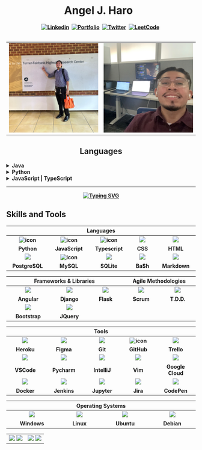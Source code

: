 <!-- START -->
<h1 align="center"><b> Angel J. Haro 
<img src="https://docs.google.com/uc?export=download&id=1JqFc6WL-cTtJBQgW9tusQAZhQ3H9hGae" alt="" height="25" >
<img src="https://docs.google.com/uc?export=download&id=1HsBpakQVutfOmxBcPbGpKdo_oGEoKJZT" alt="" height="35" >
</h1>
<!-- START  -->
<div align="center">
<a href="https://www.linkedin.com/in/aharoJ/"><img src="https://img.shields.io/badge/LinkedIn-000000?style=for-the-badge&logo=linkedin&logoColor=blue" alt="Linkedin" /></a>&nbsp;
<a href="https://aharoj.io"><img src="https://img.shields.io/badge/Portfolio-%23000000.svg?style=for-the-badge&logo=firefox&logoColor=pink" alt="Portfolio" /></a>&nbsp;
<a href="https://twitter.com/aharoJ"><img src="https://img.shields.io/badge/Twitter-000000?style=for-the-badge&logo=twitter&logoColor=blue" alt="Twitter" /></a>&nbsp;
<a href="https://leetcode.com/aharoJ/"><img src="https://img.shields.io/badge/LeetCode-000000?style=for-the-badge&logo=LeetCode&logoColor=#d16c06" alt="LeetCode" /></a>&nbsp;
</div>  
<br/>

<!-- # ~~~~~~~~~~~~~~~~~~~~~~~~~~~~~     .................................       ~~~~~~~~~~~~~~~~~~~~~~~~~~~~~~ # -->
<!-- START -->
<table>
  <tr>
    <td valign="top" width="50%">
      <img src="z/tfhrc_selfie.png" alt="Image 1 Description" />
    </td>
    <td valign="top" width="50%">
      <img src="z/workflow_selfie.png" alt="Image 2 Description" />
    </td>
  </tr>
</table>


<!-- # ~~~~~~~~~~~~~~~~~~~~~~~~~~~~~     .................................       ~~~~~~~~~~~~~~~~~~~~~~~~~~~~~~ # -->





<h2 align="center"> <a> Languages </a> </h2>



<details>
<summary>Java</summary>

- Spring Boot
- Maven

</details>


<details>
<summary>Python</summary>

- A
- B
- C

</details>


<details>
<summary>JavaScript | TypeScript</summary>

- A
- B
- C

</details>

---





<p align="center">
  <a href="https://git.io/typing-svg">
    <img src="https://readme-typing-svg.demolab.com?font=Fira+Code&weight=100&size=16&duration=2000&pause=1000&random=false&width=440&height=56&lines=Angel+J.+Haro%3A+Dedicated+Software+Engineer.;Backend%3A+Java%2C+Python%2C++C%2B%2B;Frontend%3A+JavaScript%2C+TypeScript%2C+HTML%26CSS;Frameworks%3A+Spring+Boot%2C+Django%2C+ReactJs%2C+NextJs;Check+out+my+portfolio+at+aharoj.io" alt="Typing SVG" />
  </a>
</p>






## Skills and Tools
<div align="center">
  <table>
    <thead>
      <tr>
        <th colspan="7">Languages</th>
      </tr>
    </thead>
    <tr>
      <td align="center" width=300>  
        <img src="https://techstack-generator.vercel.app/python-icon.svg" alt="icon" width="65" height="65" /> 
      </td>
      <td align="center" width=300>  
        <img src="https://techstack-generator.vercel.app/js-icon.svg" alt="icon" width="65" height="65" /> 
      </td>
      <td align="center" width=300>  
        <img src="https://techstack-generator.vercel.app/ts-icon.svg" alt="icon" width="65" height="65" /> 
      </td>
      <td align="center" width=300> 
        <img height=60 src="https://cdn.jsdelivr.net/gh/devicons/devicon/icons/css3/css3-original.svg"/> 
      </td>
      <td align="center" width=300> 
        <img height=60 src="https://cdn.jsdelivr.net/gh/devicons/devicon/icons/html5/html5-original.svg"/> 
      </td>
    </tr>
    <tr> 
      <td align="center" width=300>Python</td>
      <td align="center" width=300>JavaScript</td>
      <td align="center" width=300>Typescript</td>
      <td align="center" width=300>CSS</td>
      <td align="center" width=300>HTML</td>
    </tr>
    <tr>
      <td align="center" width=300> <img height=60 src="https://cdn.jsdelivr.net/gh/devicons/devicon/icons/postgresql/postgresql-original.svg"/> </td>
      <td align="center" width=300> <img src="https://techstack-generator.vercel.app/mysql-icon.svg" alt="icon" width="65" height="65" /> </td>
      <td align="center" width=300> <img height=60 src="https://cdn.jsdelivr.net/gh/devicons/devicon/icons/sqlite/sqlite-original.svg"/> </td>
      <td align="center" width=300> <img height=60 src="https://cdn.jsdelivr.net/gh/devicons/devicon/icons/bash/bash-original.svg"/> </td>
      <td align="center" width=300> <img height=60 src="https://cdn.jsdelivr.net/gh/devicons/devicon/icons/markdown/markdown-original.svg"/> </td>
    <tr> 
      <td align="center" width=300>PostgreSQL</td>
      <td align="center" width=300>MySQL</td>
      <td align="center" width=300>SQLite</td>
      <td align="center" width=300>Ba$h</td>
      <td align="center" width=300>Markdown</td>
    </tr>
  </table>

  <table>
    <thead>
      <tr>
        <th colspan="3">Frameworks & Libraries </th>
        <th colspan="3">Agile Methodologies</th>
      </tr>
    </thead>
    <tr>
      <td align="center" width=300> <img height=60 src="https://cdn.jsdelivr.net/gh/devicons/devicon/icons/angularjs/angularjs-original.svg"/> </td>
      <td align="center" width=300> <img height=60 src="https://cdn.jsdelivr.net/npm/devicon-2.2@2.2.0/icons/django/django-original.svg"/> </td>
      <td align="center" width=300> <img height=60 src="https://cdn.jsdelivr.net/gh/devicons/devicon/icons/flask/flask-original.svg"/> </td>
      <td align="center" width=300><img width=60 src="https://user-images.githubusercontent.com/27622683/192119071-da8aff75-02b1-4c6d-8232-507b9454cd49.png"/></td>
      <td align="center" width=300><img width=60 src="https://user-images.githubusercontent.com/27622683/192119394-0284fdfc-3ad2-460c-8b57-5ed13a2cbfc0.png"/></td>
      <tr align="center"> 
        <td align="center" width=300>Angular</td>
        <td align="center" width=300>Django</td>
        <td align="center" width=300>Flask</td>
        <td align="center" width=300>Scrum</td>
        <td align="center" width=300>T.D.D.</td>
      </tr>
      <tr>
      <td align="center" width=300> <img height=60 src="https://cdn.jsdelivr.net/gh/devicons/devicon/icons/bootstrap/bootstrap-original.svg"/> </td>
      <td align="center" width=300> <img height=60 src="https://cdn.jsdelivr.net/gh/devicons/devicon/icons/jquery/jquery-original.svg"/> </td>
      <tr align="center"> 
        <td align="center" width=300>Bootstrap</td>
        <td align="center" width=300>JQuery</td>
      </tr>
    </tr>
  </table>
  <table>
    <thead>
    <tr>
      <th colspan="7">Tools</th>
    </tr>
    </thead>
    <tr>
      <td align="center" width=300> <img height=60 src="https://cdn.jsdelivr.net/gh/devicons/devicon/icons/heroku/heroku-original.svg"/> </td>
      <td align="center" width=300> <img height=60 src="https://cdn.jsdelivr.net/gh/devicons/devicon/icons/figma/figma-original.svg"/> </td>
      <td align="center" width=300> <img height=60 src="https://cdn.jsdelivr.net/gh/devicons/devicon/icons/git/git-original.svg"/> </td>
      <td align="center" width=300> <img src="https://techstack-generator.vercel.app/github-icon.svg" alt="icon" width="65" height="65" /> </td>
      <td align="center" width=300> <img height=60 src="https://cdn.jsdelivr.net/npm/devicon-2.2@2.2.0/icons/trello/trello-plain.svg"/> </td>
    </tr>
    <tr> 
      <td align="center" width=300>Heroku</td>
      <td align="center" width=300>Figma</td>
      <td align="center" width=300>Git</td>
      <td align="center" width=300>GitHub</td>
      <td align="center" width=300>Trello</td>
    </tr>
    <tr>
      <td align="center" width=300> <img height=60 src="https://cdn.jsdelivr.net/gh/devicons/devicon/icons/vscode/vscode-original.svg"/> </td>
      <td align="center" width=300> <img height=60 src="https://cdn.jsdelivr.net/gh/devicons/devicon/icons/pycharm/pycharm-original.svg"/> </td>
      <td align="center" width=300> <img height=60 src="https://cdn.jsdelivr.net/gh/devicons/devicon/icons/intellij/intellij-original.svg"/> </td>
      <td align="center" width=300> <img height=60 src="https://cdn.jsdelivr.net/gh/devicons/devicon/icons/vim/vim-original.svg"/> </td> 
      <td align="center" width=300> <img height=60 src="https://cdn.jsdelivr.net/gh/devicons/devicon/icons/googlecloud/googlecloud-original.svg"/> </td> 
    </tr>
    <tr> 
      <td align="center" width=300>VSCode</td>
      <td align="center" width=300>Pycharm</td>
      <td align="center" width=300>IntelliJ</td>
      <td align="center" width=300>Vim</td>
      <td align="center" width=300>Google Cloud</td>
    </tr>
    <tr>
      <td align="center" width=300> <img height=60 src="https://cdn.jsdelivr.net/gh/devicons/devicon/icons/docker/docker-original.svg"/> </td>
      <td align="center" width=300> <img height=60 src="https://cdn.jsdelivr.net/gh/devicons/devicon/icons/jenkins/jenkins-line.svg"/> </td>
      <td align="center" width=300> <img height=60 src="https://cdn.jsdelivr.net/gh/devicons/devicon/icons/jupyter/jupyter-original.svg"/> </td>
      <td align="center" width=300> <img height=60 src="https://cdn.jsdelivr.net/gh/devicons/devicon/icons/jira/jira-original.svg"/> </td>
      <td align="center" width=300> <img height=60 src="https://cdn.jsdelivr.net/gh/devicons/devicon/icons/codepen/codepen-plain.svg"/> </td>
    </tr>
    <tr> 
      <td align="center" width=300>Docker</td>
      <td align="center" width=300>Jenkins</td>
      <td align="center" width=300>Jupyter</td>
      <td align="center" width=300>Jira</td>
      <td align="center" width=300>CodePen</td>
    </tr>
  </table>
  <table>
    <thead>
      <tr>
        <th colspan="7">Operating Systems</th>
      </tr>
    </thead>
    <tr>
      <td align="center" width=300><img height=60 src="https://cdn.jsdelivr.net/gh/devicons/devicon/icons/windows8/windows8-original.svg"/> </td>
      <td align="center" width=300> <img height=60 src="https://cdn.jsdelivr.net/gh/devicons/devicon/icons/linux/linux-original.svg"/> </td>
      <td align="center" width=300> <img height=60 src="https://cdn.jsdelivr.net/gh/devicons/devicon/icons/ubuntu/ubuntu-plain.svg"/> </td>
      <td align="center" width=300> <img height=60 src="https://cdn.jsdelivr.net/gh/devicons/devicon/icons/debian/debian-plain.svg"/> </td>
    <tr> 
      <td align="center" width=300>Windows</td>
      <td align="center" width=300>Linux</td>
      <td align="center" width=300>Ubuntu</td>
      <td align="center" width=300>Debian</td>
    </tr>
  </table>
</div>



















<!-- START  -->
<div align="center">
<table><tr><td valign="top" width="50%">
<img src="https://github-readme-stats.vercel.app/api/top-langs/?username=aharoJ&layout=donut&theme=dracula" width="400" />
<img width="400" src="https://github-readme-activity-graph.vercel.app/graph?username=aharoJ&theme=rogue"/>
<!-- MID -->
</td><td valign="top" width="50%">
<img width="400" src="https://github-readme-stats.vercel.app/api?username=aharoJ&show_icons=true&theme=dracula" />
<img width="400" src="https://github-readme-streak-stats.herokuapp.com/?user=aharoJ&theme=dracula" />
</div>
<!-- END  -->